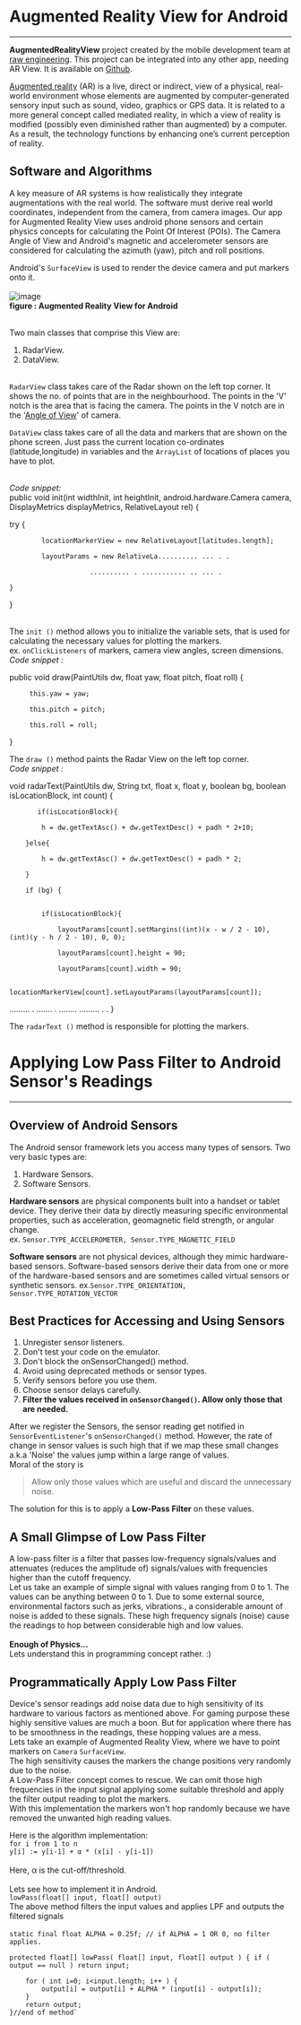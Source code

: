 # Augmented Reality View for Android #

----------


**AugmentedRealityView** project created by the mobile development team at [raw engineering](http://raweng.com "raw engineering."). This project can be integrated into any other app, needing AR View.
It is available on [Github](https://github.com/Bhide/AugmentedRealityView.git).

[Augmented reality](http://en.wikipedia.org/wiki/Augmented_reality) (AR) is a live, direct or indirect, view of a physical, real-world environment whose elements are augmented by computer-generated sensory input such as sound, video, graphics or GPS data. It is related to a more general concept called mediated reality, in which a view of reality is modified (possibly even diminished rather than augmented) by a computer. As a result, the technology functions by enhancing one’s current perception of reality.

## Software and Algorithms ##

A key measure of AR systems is how realistically they integrate augmentations with the real world. The software must derive real world coordinates, independent from the camera, from camera images.
Our app for Augmented Reality View uses android phone sensors and certain physics concepts for calculating the Point Of Interest (POIs).
The Camera Angle of View and Android's magnetic and accelerometer sensors are considered for calculating the azimuth (yaw), pitch and roll positions.

Android's `SurfaceView` is used to render the device camera and put markers onto it.<br><br>
![image](https://dl.dropboxusercontent.com/u/2906868/ARView.png)
<br>**figure : Augmented Reality View for Android**

<br>Two main classes that comprise this View are:<br>
1. RadarView.<br>
2. DataView.

<br>`RadarView` class takes care of the Radar shown on the left top corner. It shows the no. of points that are in the neighbourhood. The points in the 'V' notch is the area that is facing the camera.
The points in the V notch are in the '[Angle of View](http://en.wikipedia.org/wiki/Angle_of_view)' of camera.

`DataView` class takes care of all the data and markers that are shown on the phone screen. Just pass the current location co-ordinates (latitude,longitude) in variables and the `ArrayList` of locations of places you have to plot.<br><br>

*Code snippet:*<br>
public void init(int widthInit, int heightInit, android.hardware.Camera camera, DisplayMetrics displayMetrics, RelativeLayout rel) {



try {

			locationMarkerView = new RelativeLayout[latitudes.length];

			layoutParams = new RelativeLa.......... ... . .

                        .......... . ........... .. ... .

    }
}

<br>The `init ()` method allows you to initialize the variable sets, that is used for calculating the necessary values for plotting the markers. <br>
ex. `onClickListeners` of markers, camera view angles, screen dimensions.<br>
*Code snippet :*

public void draw(PaintUtils dw, float yaw, float pitch, float roll) {


         this.yaw = yaw;

		 this.pitch = pitch;

		 this.roll = roll;



}

The `draw ()` method paints the Radar View on the left top corner.<br>
*Code snippet :*

void radarText(PaintUtils dw, String txt, float x, float y, boolean bg, boolean isLocationBlock, int count) {
     
           if(isLocationBlock){

			h = dw.getTextAsc() + dw.getTextDesc() + padh * 2+10;

		}else{

			h = dw.getTextAsc() + dw.getTextDesc() + padh * 2;

		}

		if (bg) {


			if(isLocationBlock){

				layoutParams[count].setMargins((int)(x - w / 2 - 10), (int)(y - h / 2 - 10), 0, 0);

				layoutParams[count].height = 90;

				layoutParams[count].width = 90;

				locationMarkerView[count].setLayoutParams(layoutParams[count]);

......... . ....... . ........ ......... . .
}



The `radarText ()` method is responsible for plotting the markers.

# Applying Low Pass Filter to Android Sensor's Readings #

----------


## Overview of Android Sensors ##
The Android sensor framework lets you access many types of sensors. Two very basic types are:
		
1. Hardware Sensors.
2. Software Sensors.

**Hardware sensors** are physical components built into a handset or tablet device. They derive their data by directly measuring specific environmental properties, such as acceleration, geomagnetic field strength, or angular change.<br>
ex. `Sensor.TYPE_ACCELEROMETER, Sensor.TYPE_MAGNETIC_FIELD`

**Software sensors** are not physical devices, although they mimic hardware-based sensors. Software-based sensors derive their data from one or more of the hardware-based sensors and are sometimes called virtual sensors or synthetic sensors.
ex.`Sensor.TYPE_ORIENTATION, Sensor.TYPE_ROTATION_VECTOR`

## Best Practices for Accessing and Using Sensors ##
1. Unregister sensor listeners.
2. Don't test your code on the emulator.
3. Don't block the onSensorChanged() method.
4. Avoid using deprecated methods or sensor types.
5. Verify sensors before you use them.
6. Choose sensor delays carefully.
7. **Filter the values received in `onSensorChanged()`. Allow only those that are needed.**

After we register the Sensors, the sensor reading get notified in `SensorEventListener`'s `onSensorChanged()` method. However, the rate of change in sensor values is such high that if we map these small changes a.k.a 'Noise' the values jump within a large range of values.<br>
Moral of the story is 
> Allow only those values which are useful and discard the unnecessary noise.

The solution for this is to apply a **Low-Pass Filter** on these values.

## A Small Glimpse of Low Pass Filter ##
A low-pass filter is a filter that passes low-frequency signals/values and attenuates (reduces the amplitude of) signals/values with frequencies higher than the cutoff frequency.<br>
Let us take an example of simple signal with values ranging from 0 to 1. The values can be anything between 0 to 1.
Due to some external source, environmental factors such as jerks, vibrations., a considerable amount of noise is added to these signals. These high frequency signals (noise) cause the readings to hop between considerable high and low values.
<br>
<br>
**Enough of Physics...**<br>
Lets understand this in programming concept rather. :)
## Programmatically Apply Low Pass Filter ##
Device's sensor readings add noise data due to high sensitivity of its hardware to various factors as mentioned above. For gaming purpose these highly sensitive values are much a boon. But for application where there has to be smoothness in the readings, these hopping values are a mess.<br>
Lets take an example of Augmented Reality View, where we have to point markers on `Camera` `SurfaceView`.<br>
The high sensitivity causes the markers the change positions very randomly due to the noise.<br>
A Low-Pass Filter concept comes to rescue. We can omit those high frequencies in the input signal applying some suitable threshold and apply the filter output reading to plot the markers.<br>
With this implementation the markers won't hop randomly because we have removed the unwanted high reading values.

Here is the algorithm implementation:<br>
`for i from 1 to n`<br>
`y[i] := y[i-1] + α * (x[i] - y[i-1])`<br>
<br>
Here, α is the cut-off/threshold.<br>
<br>
Lets see how to implement it in Android.<br>
`lowPass(float[] input, float[] output)`<br>
The above method filters the input values and applies LPF and outputs the filtered signals<br><br>
`static final float ALPHA = 0.25f; // if ALPHA = 1 OR 0, no filter applies.`


`protected float[] lowPass( float[] input, float[] output ) {
	    if ( output == null ) return input;`
	     
	    for ( int i=0; i<input.length; i++ ) {
	        output[i] = output[i] + ALPHA * (input[i] - output[i]);
	    }
	    return output;
	}//end of method`


